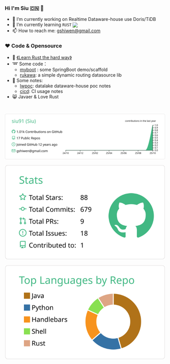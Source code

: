 ### Hi I'm Siu 🇨🇳  👋

- 🔭 I’m currently working on Realtime Dataware-house use Doris/TiDB
- 🌱 I’m currently learning  `RUST` <a href="https://www.rust-lang.org"><img src="https://avatars.githubusercontent.com/u/5430905?s=200&v=4" align="center"  width="2%" /></a>
- 📫 How to reach me: gshiwen@gmail.com



### ❤️ Code & Opensource

- 📖 [《Learn Rust the hard way》](https://github.com/siu91/learn-rust-the-hard-way)
- :loop: Some code：
  - [myboot](https://github.com/siu91/myboot) : some SpringBoot demo/scaffold
  - [rukawa](https://github.com/siu91/rukawa): a simple dynamic routing datasource lib 
- :ledger: Some notes:
  - [lwpoc](https://github.com/siu91/lwpoc-docs): datalake dataware-house poc notes
  - [cicd](https://github.com/siu91/cicd-docs): CI usage notes
- :smile_cat: Javaer & Love Rust

<br />

[![](https://raw.githubusercontent.com/siu91/siu91/main/profile-summary-card-output/vue/0-profile-details.svg)](https://github.com/vn7n24fzkq/github-profile-summary-cards)

[![](https://raw.githubusercontent.com/siu91/siu91/main/profile-summary-card-output/vue/3-stats.svg)](https://github.com/vn7n24fzkq/github-profile-summary-cards) 

[![](https://raw.githubusercontent.com/siu91/siu91/main/profile-summary-card-output/vue/1-repos-per-language.svg)](https://github.com/vn7n24fzkq/github-profile-summary-cards)
